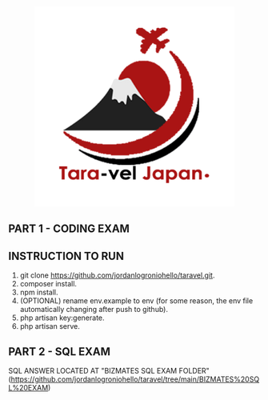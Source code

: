 <p align="center"><a href="#" target="_blank"><img src="https://raw.githubusercontent.com/jordanlogroniohello/taravel/main/public/images/taravellogo.png" width="400"></a></p>

## PART 1 - CODING EXAM

## INSTRUCTION TO RUN
1. git clone https://github.com/jordanlogroniohello/taravel.git.
2. composer install.
3. npm install.
4. (OPTIONAL) rename env.example to env (for some reason, the env file automatically changing after push to github).
5. php artisan key:generate.
6. php artisan serve.


## PART 2 - SQL EXAM
SQL ANSWER LOCATED AT "BIZMATES SQL EXAM FOLDER" (https://github.com/jordanlogroniohello/taravel/tree/main/BIZMATES%20SQL%20EXAM)



